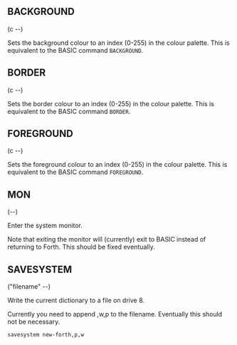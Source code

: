 


## BACKGROUND 
(c --)

Sets the background colour to an index (0-255) in the colour palette.  This is equivalent to the BASIC command `BACKGROUND`.

## BORDER 
(c --)

Sets the border colour to an index (0-255) in the colour palette.  This is equivalent to the BASIC command `BORDER`.

## FOREGROUND 
(c --)

Sets the foreground colour to an index (0-255) in the colour palette.  This is equivalent to the BASIC command `FOREGROUND`.


## MON 
(--)

Enter the system monitor.

Note that exiting the monitor will (currently) exit to BASIC instead of returning to Forth.  This should be fixed eventually.

## SAVESYSTEM 
("<spaces>filename" --)

Write the current dictionary to a file on drive 8.

Currently you need to append ,w,p to the filename.  Eventually this should not be necessary.

```
savesystem new-forth,p,w
```



